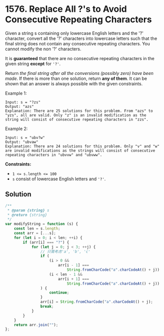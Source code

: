 # 1576. Replace All ?'s to Avoid Consecutive Repeating Characters

Given a string s containing only lowercase English letters and the '?' character, convert all the '?' characters into lowercase letters such that the final string does not contain any consecutive repeating characters. You cannot modify the non '?' characters.

It is **guaranteed** that there are no consecutive repeating characters in the given string **except** for `'?'`.

Return _the final string after all the conversions (possibly zero) have been made_. If there is more than one solution, return **any of them**. It can be shown that an answer is always possible with the given constraints.

Example 1:

```
Input: s = "?zs"
Output: "azs"
Explanation: There are 25 solutions for this problem. From "azs" to "yzs", all are valid. Only "z" is an invalid modification as the string will consist of consecutive repeating characters in "zzs".
```

Example 2:

```
Input: s = "ubv?w"
Output: "ubvaw"
Explanation: There are 24 solutions for this problem. Only "v" and "w" are invalid modifications as the strings will consist of consecutive repeating characters in "ubvvw" and "ubvww".
```

**Constraints:**

-   `1 <= s.length <= 100`
-   `s` consist of lowercase English letters and `'?'`.

## Solution

```js
/**
 * @param {string} s
 * @return {string}
 */
var modifyString = function (s) {
    const len = s.length;
    const arr = [...s];
    for (let i = 0; i < len; ++i) {
        if (arr[i] === "?") {
            for (let j = 0; j < 3; ++j) {
                // 只需考虑'a', 'b', 'c'
                if (
                    (i > 0 &&
                        arr[i - 1] ===
                            String.fromCharCode("a".charCodeAt() + j)) ||
                    (i < len - 1 &&
                        arr[i + 1] ===
                            String.fromCharCode("a".charCodeAt() + j))
                ) {
                    continue;
                }
                arr[i] = String.fromCharCode("a".charCodeAt() + j);
                break;
            }
        }
    }
    return arr.join("");
};
```
